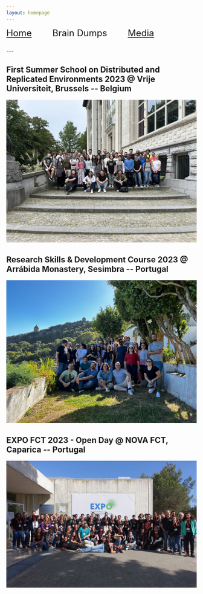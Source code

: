```yaml
---
layout: homepage
---
```

<div style="font-size: x-large; float:top; margin-bottom: 1.0em;">
    <a href="index.html">Home</a>
    <a style="margin-left:2.0em;">Brain Dumps</a>
    <a style="margin-left:2.0em; text-decoration: underline;" href="media.html">Media</a>
</div>
---

## First Summer School on Distributed and Replicated Environments 2023 @ Vrije Universiteit, Brussels -- Belgium
<img src="assets/img/DARE23.jpg" alt="DARE23">

## Research Skills & Development Course 2023 @ Arrábida Monastery, Sesimbra -- Portugal
<img src="assets/img/RSD23.jpeg" alt="RSD23">

## EXPO FCT 2023 - Open Day @ NOVA FCT, Caparica -- Portugal 
<img src="assets/img/expo23.jpg" alt="EXPO23">